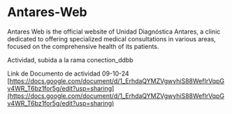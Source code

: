 # Antares-Web
Antares Web is the official website of Unidad Diagnóstica Antares, a clinic dedicated to offering specialized medical consultations in various areas, focused on the comprehensive health of its patients.

Actividad, subida a la rama conection_ddbb

Link de Documento de actividad 09-10-24
[https://docs.google.com/document/d/1_ErhdaQYMZVgwyhiS88WefIrVqpGv4WR_T6bz1for5g/edit?usp=sharing](https://docs.google.com/document/d/1_ErhdaQYMZVgwyhiS88WefIrVqpGv4WR_T6bz1for5g/edit?usp=sharing)
